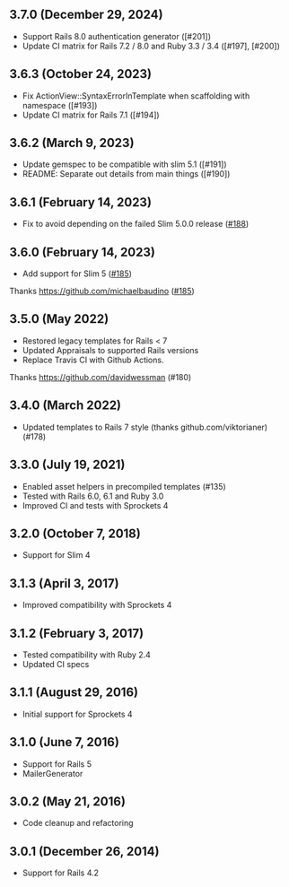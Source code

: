 ## 3.7.0 (December 29, 2024)

- Support Rails 8.0 authentication generator ([#201])
- Update CI matrix for Rails 7.2 / 8.0 and Ruby 3.3 / 3.4 ([#197], [#200])

## 3.6.3 (October 24, 2023)

- Fix ActionView::SyntaxErrorInTemplate when scaffolding with namespace ([#193])
- Update CI matrix for Rails 7.1 ([#194])

## 3.6.2 (March 9, 2023)

- Update gemspec to be compatible with slim 5.1 ([#191])
- README: Separate out details from main things ([#190])

## 3.6.1 (February 14, 2023)

- Fix to avoid depending on the failed Slim 5.0.0 release ([#188])

[#188]: https://github.com/slim-template/slim-rails/pull/188

## 3.6.0 (February 14, 2023)

- Add support for Slim 5 ([#185])

Thanks https://github.com/michaelbaudino ([#185])

[#185]: https://github.com/slim-template/slim-rails/pull/185

## 3.5.0 (May 2022)

* Restored legacy templates for Rails < 7
* Updated Appraisals to supported Rails versions
* Replace Travis CI with Github Actions.

Thanks https://github.com/davidwessman (#180)


## 3.4.0 (March 2022)

* Updated templates to Rails 7 style (thanks github.com/viktorianer) (#178)


## 3.3.0 (July 19, 2021)

* Enabled asset helpers in precompiled templates  (#135)
* Tested with Rails 6.0, 6.1 and Ruby 3.0
* Improved CI and tests with Sprockets 4


## 3.2.0 (October 7, 2018)

* Support for Slim 4


## 3.1.3 (April 3, 2017)

* Improved compatibility with Sprockets 4


## 3.1.2 (February 3, 2017)

* Tested compatibility with Ruby 2.4
* Updated CI specs


## 3.1.1 (August 29, 2016)

* Initial support for Sprockets 4


## 3.1.0 (June 7, 2016)

* Support for Rails 5
* MailerGenerator


## 3.0.2 (May 21, 2016)

* Code cleanup and refactoring


## 3.0.1 (December 26, 2014)

* Support for Rails 4.2
